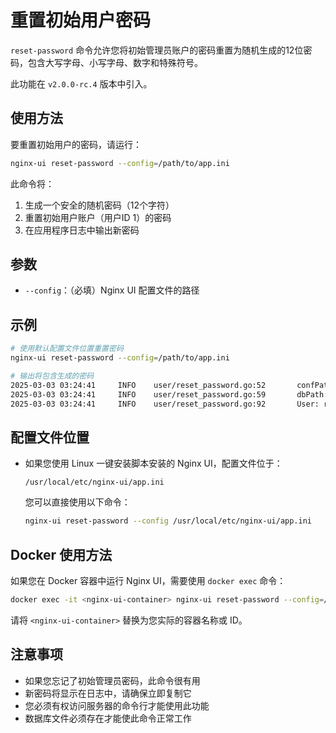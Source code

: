 # 重置初始用户密码

`reset-password` 命令允许您将初始管理员账户的密码重置为随机生成的12位密码，包含大写字母、小写字母、数字和特殊符号。

此功能在 `v2.0.0-rc.4` 版本中引入。

## 使用方法

要重置初始用户的密码，请运行：

```bash
nginx-ui reset-password --config=/path/to/app.ini
```

此命令将：
1. 生成一个安全的随机密码（12个字符）
2. 重置初始用户账户（用户ID 1）的密码
3. 在应用程序日志中输出新密码

## 参数

- `--config`：（必填）Nginx UI 配置文件的路径

## 示例

```bash
# 使用默认配置文件位置重置密码
nginx-ui reset-password --config=/path/to/app.ini

# 输出将包含生成的密码
2025-03-03 03:24:41     INFO    user/reset_password.go:52       confPath: ../app.ini
2025-03-03 03:24:41     INFO    user/reset_password.go:59       dbPath: ../database.db
2025-03-03 03:24:41     INFO    user/reset_password.go:92       User: root, Password: X&K^(X0m(E&&
```

## 配置文件位置

- 如果您使用 Linux 一键安装脚本安装的 Nginx UI，配置文件位于：
  ```
  /usr/local/etc/nginx-ui/app.ini
  ```
  
  您可以直接使用以下命令：
  ```bash
  nginx-ui reset-password --config /usr/local/etc/nginx-ui/app.ini
  ```

## Docker 使用方法

如果您在 Docker 容器中运行 Nginx UI，需要使用 `docker exec` 命令：

```bash
docker exec -it <nginx-ui-container> nginx-ui reset-password --config=/etc/nginx-ui/app.ini
```

请将 `<nginx-ui-container>` 替换为您实际的容器名称或 ID。

## 注意事项

- 如果您忘记了初始管理员密码，此命令很有用
- 新密码将显示在日志中，请确保立即复制它
- 您必须有权访问服务器的命令行才能使用此功能
- 数据库文件必须存在才能使此命令正常工作 
